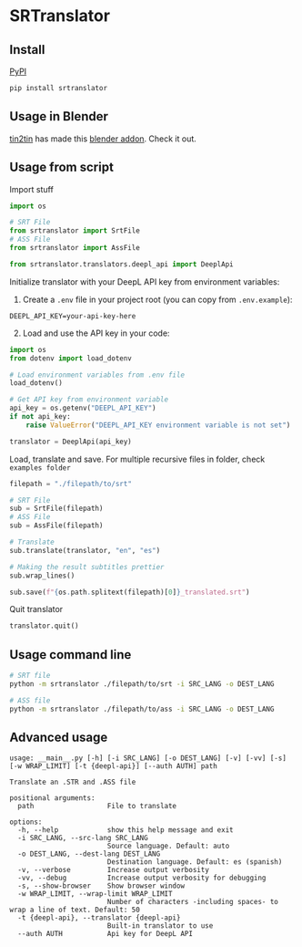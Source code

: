 # SRTranslator

## Install

[PyPI](https://pypi.org/project/srtranslator/)

```bash
pip install srtranslator
```

## Usage in Blender

[tin2tin](https://github.com/tin2tin) has made this [blender addon](https://github.com/tin2tin/import_subtitles). Check it out.

## Usage from script

Import stuff

```python
import os

# SRT File
from srtranslator import SrtFile
# ASS File
from srtranslator import AssFile

from srtranslator.translators.deepl_api import DeeplApi
```

Initialize translator with your DeepL API key from environment variables:

1. Create a `.env` file in your project root (you can copy from `.env.example`):
```
DEEPL_API_KEY=your-api-key-here
```

2. Load and use the API key in your code:
```python
import os
from dotenv import load_dotenv

# Load environment variables from .env file
load_dotenv()

# Get API key from environment variable
api_key = os.getenv("DEEPL_API_KEY")
if not api_key:
    raise ValueError("DEEPL_API_KEY environment variable is not set")

translator = DeeplApi(api_key)
```

Load, translate and save. For multiple recursive files in folder, check `examples folder`

```python
filepath = "./filepath/to/srt"

# SRT File
sub = SrtFile(filepath)
# ASS File
sub = AssFile(filepath)

# Translate
sub.translate(translator, "en", "es")

# Making the result subtitles prettier
sub.wrap_lines()

sub.save(f"{os.path.splitext(filepath)[0]}_translated.srt")
```

Quit translator

```python
translator.quit()
```

## Usage command line

```bash
# SRT file
python -m srtranslator ./filepath/to/srt -i SRC_LANG -o DEST_LANG

# ASS file
python -m srtranslator ./filepath/to/ass -i SRC_LANG -o DEST_LANG
```

## Advanced usage

```
usage: __main__.py [-h] [-i SRC_LANG] [-o DEST_LANG] [-v] [-vv] [-s] [-w WRAP_LIMIT] [-t {deepl-api}] [--auth AUTH] path

Translate an .STR and .ASS file

positional arguments:
  path                  File to translate

options:
  -h, --help            show this help message and exit
  -i SRC_LANG, --src-lang SRC_LANG
                        Source language. Default: auto
  -o DEST_LANG, --dest-lang DEST_LANG
                        Destination language. Default: es (spanish)
  -v, --verbose         Increase output verbosity
  -vv, --debug          Increase output verbosity for debugging
  -s, --show-browser    Show browser window
  -w WRAP_LIMIT, --wrap-limit WRAP_LIMIT
                        Number of characters -including spaces- to wrap a line of text. Default: 50
  -t {deepl-api}, --translator {deepl-api}
                        Built-in translator to use
  --auth AUTH           Api key for DeepL API
```
